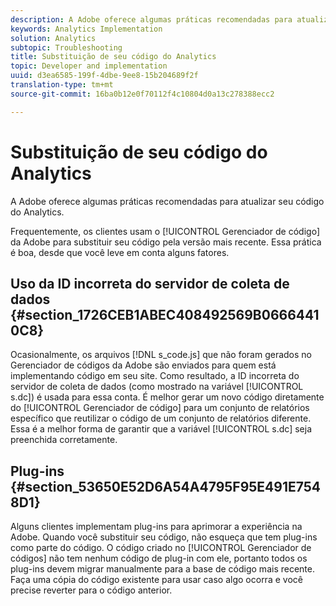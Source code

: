 ```yaml
---
description: A Adobe oferece algumas práticas recomendadas para atualizar seu código do Analytics.
keywords: Analytics Implementation
solution: Analytics
subtopic: Troubleshooting
title: Substituição de seu código do Analytics
topic: Developer and implementation
uuid: d3ea6585-199f-4dbe-9ee8-15b204689f2f
translation-type: tm+mt
source-git-commit: 16ba0b12e0f70112f4c10804d0a13c278388ecc2

---
```



# Substituição de seu código do Analytics

A Adobe oferece algumas práticas recomendadas para atualizar seu código do Analytics.

Frequentemente, os clientes usam o [!UICONTROL Gerenciador de código] da Adobe para substituir seu código pela versão mais recente. Essa prática é boa, desde que você leve em conta alguns fatores.

## Uso da ID incorreta do servidor de coleta de dados {#section_1726CEB1ABEC408492569B06664410C8}

Ocasionalmente, os arquivos [!DNL s_code.js] que não foram gerados no Gerenciador de códigos da Adobe são enviados para quem está implementando código em seu site. Como resultado, a ID incorreta do servidor de coleta de dados (como mostrado na variável [!UICONTROL s.dc]) é usada para essa conta. É melhor gerar um novo código diretamente do [!UICONTROL Gerenciador de código] para um conjunto de relatórios específico que reutilizar o código de um conjunto de relatórios diferente. Essa é a melhor forma de garantir que a variável [!UICONTROL s.dc] seja preenchida corretamente.

## Plug-ins {#section_53650E52D6A54A4795F95E491E7548D1}

Alguns clientes implementam plug-ins para aprimorar a experiência na Adobe. Quando você substituir seu código, não esqueça que tem plug-ins como parte do código. O código criado no [!UICONTROL Gerenciador de códigos] não tem nenhum código de plug-in com ele, portanto todos os plug-ins devem migrar manualmente para a base de código mais recente. Faça uma cópia do código existente para usar caso algo ocorra e você precise reverter para o código anterior.
